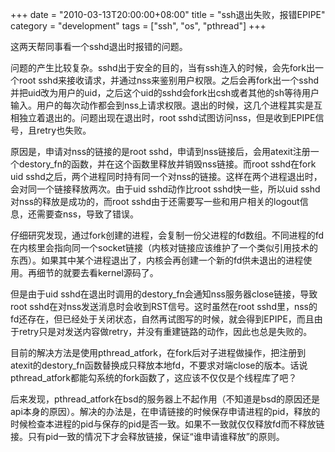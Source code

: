 +++
date = "2010-03-13T20:00:00+08:00"
title = "ssh退出失败，报错EPIPE"
category = "development"
tags = ["ssh", "os", "pthread"]
+++

这两天帮同事看一个sshd退出时报错的问题。

<!--more-->

问题的产生比较复杂。sshd出于安全的目的，当有ssh连入的时候，会先fork出一个root sshd来接收请求，并通过nss来鉴别用户权限。之后会再fork出一个sshd并把uid改为用户的uid，之后这个uid的sshd会fork出csh或者其他的sh等待用户输入。用户的每次动作都会到nss上请求权限。退出的时候，这几个进程其实是互相独立着退出的。问题出现在退出时，root sshd试图访问nss，但是收到EPIPE信号，且retry也失败。

原因是，申请对nss的链接的是root sshd，申请到nss链接后，会用atexit注册一个destory_fn的函数，并在这个函数里释放并销毁nss链接。而root sshd在fork uid sshd之后，两个进程同时持有同一个对nss的链接。这样在两个进程退出时，会对同一个链接释放两次。由于uid sshd动作比root sshd快一些，所以uid sshd对nss的释放是成功的，而root sshd由于还需要写一些和用户相关的logout信息，还需要查nss，导致了错误。

仔细研究发现，通过fork创建的进程，会复制一份父进程的fd数组。不同进程的fd在内核里会指向同一个socket链接（内核对链接应该维护了一个类似引用技术的东西）。如果其中某个进程退出了，内核会再创建一个新的fd供未退出的进程使用。再细节的就要去看kernel源码了。

但是由于uid sshd在退出时调用的destory_fn会通知nss服务器close链接，导致root sshd在对nss发送消息时会收到RST信号。这时虽然在root sshd里，nss的fd还存在，但已经处于关闭状态，自然再试图写的时候，就会得到EPIPE，而且由于retry只是对发送内容做retry，并没有重建链路的动作，因此也总是失败的。

目前的解决方法是使用pthread_atfork，在fork后对子进程做操作，把注册到atexit的destory_fn函数替换成只释放本地fd，不要求对端close的版本。话说pthread_atfork都能勾系统的fork函数了，这应该不仅仅是个线程库了吧？

后来发现，pthread_atfork在bsd的服务器上不起作用（不知道是bsd的原因还是api本身的原因）。解决的办法是，在申请链接的时候保存申请进程的pid，释放的时候检查本进程的pid与保存的pid是否一致。如果不一致就仅仅释放fd而不释放链接。只有pid一致的情况下才会释放链接，保证“谁申请谁释放”的原则。
